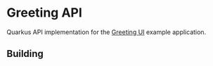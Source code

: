 # Greeting API

Quarkus API implementation for the [Greeting UI](https://github.com/tom-stockwell/greeting-ui) example application.

## Building

